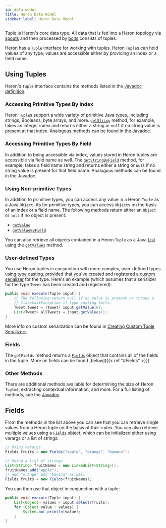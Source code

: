 ```yaml
---
id: data-model
title: Heron Data Model
sidebar_label: Heron Data Model
---
```


Tuple is Heron's core data type. All
data that is fed into a Heron topology via
[spouts](../../concepts/topologies#spouts) and then processed by
[bolts](../../concepts/topologies#bolts) consists of tuples.

Heron has a [`Tuple`](/api/org/apache/heron/api/tuple/Tuple.html)
interface for working with tuples. Heron `Tuple`s can hold values of any type;
values are accessible either by providing an index or a field name.

## Using Tuples

Heron's `Tuple` interface contains the methods listed in the [Javadoc
definition](/api/org/apache/heron/api/tuple/Tuple.html).

### Accessing Primitive Types By Index

Heron `Tuple`s support a wide variety of primitive Java types, including
strings, Booleans, byte arrays, and more.
[`getString`](/api/org/apache/heron/api/tuple/Tuple.html#getString-int-)
method, for example, takes an integer index and returns either a string or
`null` if no string value is present at that index. Analogous methods can be
found in the Javadoc.

### Accessing Primitive Types By Field

In addition to being accessible via index, values stored in Heron tuples are
accessible via field name as well. The
[`getStringByField`](/api/org/apache/heron/api/tuple/Tuple.html#getStringByField-java.lang.String-)
method, for example, takes a field name string and returns either a string or
`null` if no string value is present for that field name. Analogous methods can
be found in the Javadoc.

### Using Non-primitive Types

In addition to primitive types, you can access any value in a Heron `Tuple` as a
Java `Object`. As for primitive types, you can access `Object`s on the basis of
an index or a field name. The following methods return either an `Object` or
`null` if no object is present:

* [`getValue`](/api/org/apache/heron/api/tuple/Tuple.html#getValue-int-)
* [`getValueByField`](/api/org/apache/heron/api/tuple/Tuple.html#getValueByField-java.lang.String-)

You can also retrieve all objects contained in a Heron `Tuple` as a Java
[List](https://docs.oracle.com/javase/8/docs/api/java/util/List.html) using the
[`getValues`](/api/org/apache/heron/api/tuple/Tuple.html#getValues--)
method.

### User-defined Types

You use Heron tuples in conjunction with more complex, user-defined types using
[type casting](http://www.studytonight.com/java/type-casting-in-java), provided
that you've created and registered a [custom serializer](../serialization) for the type.
Here's an example (which assumes that a serializer for the type
`Tweet` has been created and registered):

```java
public void execute(Tuple input) {
    // The following return null if no value is present or throws a
    // ClassCastException if type casting fails:
    Tweet tweet = (Tweet) input.getValue(0);
    List<Tweet> allTweets = input.getValues();
}
```

More info on custom serialization can be found in [Creating Custom Tuple
Serializers](../serialization).

### Fields

The `getFields` method returns a
[`Fields`](http://heronproject.github.io/topology-api/org/apache/heron/api/tuple/Fields)
object that contains all of the fields in the tuple. More on fields can be found
[below]({{< ref "#Fields" >}}).

### Other Methods

There are additional methods available for determining the size of Heron
`Tuple`s, extracting contextual information, and more. For a full listing of
methods, see the
[Javadoc](/api/org/apache/heron/api/tuple/Tuple.html).

## Fields

From the methods in the list above you can see that you can retrieve single
values from a Heron tuple on the basis of their index. You can also retrieve
multiple values using a
[`Fields`](/api/org/apache/heron/api/tuple/Fields.html) object,
which can be initialized either using varargs or a list of strings:

```java
// Using varargs
Fields fruits = new Fields("apple", "orange", "banana");

// Using a list of strings
List<String> fruitNames = new LinkedList<String>();
fruitNames.add("apple");
// Add "orange" and "banana" as well
Fields fruits = new Fields(fruitNames);
```

You can then use that object in conjunction with a tuple:

```java
public void execute(Tuple input) {
    List<Object> values = input.select(fruits);
    for (Object value : values) {
        System.out.println(value);
    }
}
```
